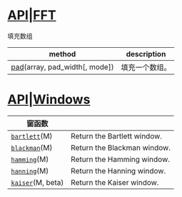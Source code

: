 # [API|FFT](https://numpy.org/doc/stable/reference/routines.fft.html)

填充数组

| method                                                       | description    |
| ------------------------------------------------------------ | -------------- |
| [pad](https://numpy.org/devdocs/reference/generated/numpy.pad.html#numpy.pad)(array, pad_width[, mode]) | 填充一个数组。 |



# [API|Windows](https://numpy.org/doc/stable/reference/routines.window.html)

| 窗函数                                                       |                             |
| ------------------------------------------------------------ | --------------------------- |
| [`bartlett`](https://numpy.org/doc/stable/reference/generated/numpy.bartlett.html#numpy.bartlett)(M) | Return the Bartlett window. |
| [`blackman`](https://numpy.org/doc/stable/reference/generated/numpy.blackman.html#numpy.blackman)(M) | Return the Blackman window. |
| [`hamming`](https://numpy.org/doc/stable/reference/generated/numpy.hamming.html#numpy.hamming)(M) | Return the Hamming window.  |
| [`hanning`](https://numpy.org/doc/stable/reference/generated/numpy.hanning.html#numpy.hanning)(M) | Return the Hanning window.  |
| [`kaiser`](https://numpy.org/doc/stable/reference/generated/numpy.kaiser.html#numpy.kaiser)(M, beta) | Return the Kaiser window.   |

